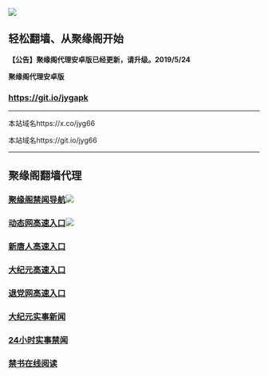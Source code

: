 ![](https://raw.githubusercontent.com/hao369/a/master/j.jpg)



## 轻松翻墙、从聚缘阁开始



**【公告】聚缘阁代理安卓版已经更新，请升级。2019/5/24**

 
**聚缘阁代理安卓版**
### https://git.io/jygapk  

***

本站域名https://x.co/jyg66 

本站域名https://git.io/jyg66



***




## 聚缘阁翻墙代理 



### [聚缘阁禁闻导航](https://r296ee638d-4abwt8ijgmh3.runkit.sh/)![](https://tup.vraet.cf/jyg.gif)

### [动态网高速入口](https://shy-shadow-c106.4bgwewhr4hdes.workers.dev/-----https://662.nhhc.com.au)![](https://tup.vraet.cf/jygdl.gif)


### [新唐人高速入口](https://shy-shadow-c106.4bgwewhr4hdes.workers.dev/-----https://662.nhhc.com.au)

### [大纪元高速入口](https://shy-shadow-c106.4bgwewhr4hdes.workers.dev/-----https://662.nhhc.com.au)

### [退党网高速入口](https://shy-shadow-c106.4bgwewhr4hdes.workers.dev/-----https://662.nhhc.com.au)






### [大纪元实事新闻](https://git.io/fjmgE)

### [24小时实事禁闻](https://git.io/fj3Go)

### [禁书在线阅读](https://git.io/fjJ5Z)






